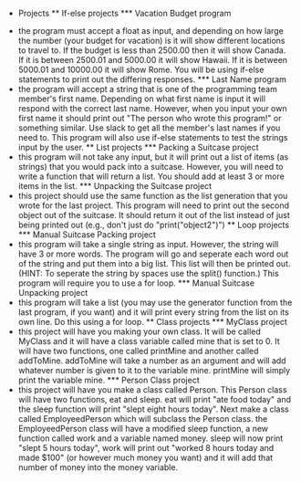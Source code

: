 * Projects
** If-else projects
*** Vacation Budget program
- the program must accept a float as input, and depending on how large the number (your budget for vacation) is it will show different locations to travel to. If the budget is less than 2500.00 then it will show Canada. If it is between 2500.01 and 5000.00 it will show Hawaii. If it is between 5000.01 and 10000.00 it will show Rome. You will be using if-else statements to print out the differing responses. 
*** Last Name program
- the program will accept a string that is one of the programming team member's first name. Depending on what first name is input it will respond with the correct last name. However, when you input your own first name it should print out "The person who wrote this program!" or something similar. Use slack to get all the member's last names if you need to. This program will also use if-else statements to test the strings input by the user.
** List projects
*** Packing a Suitcase project
- this program will not take any input, but it will print out a list of items (as strings) that you would pack into a suitcase. However, you will need to write a function that will return a list. You should add at least 3 or more items in the list.
*** Unpacking the Suitcase project
- this project should use the same function as the list generation that you wrote for the last project. This program will need to print out the second object out of the suitcase. It should return it out of the list instead of just being printed out (e.g., don't just do "print("object2")")
** Loop projects
*** Manual Suitcase Packing project
- this program will take a single string as input. However, the string will have 3 or more words. The program will go and seperate each word out of the string and put them into a big list. This list will then be printed out. (HINT: To seperate the string by spaces use the split() function.) This program will require you to use a for loop.
*** Manual Suitcase Unpacking project
- this program will take a list (you may use the generator function from the last program, if you want) and it will print every string from the list on its own line. Do this using a for loop.
** Class projects
*** MyClass project
- this project will have you making your own class. It will be called MyClass and it will have a class variable called mine that is set to 0. It will have two functions, one called printMine and another called addToMine. addToMine will take a number as an argument and will add whatever number is given to it to the variable mine. printMine will simply print the variable mine.
*** Person Class project
- this project will have you make a class called Person. This Person class will have two functions, eat and sleep. eat will print "ate food today" and the sleep function will print "slept eight hours today". Next make a class called EmployeedPerson which will subclass the Person class. the EmployeedPerson class will have a modified sleep function, a new function called work and a variable named money. sleep will now print "slept 5 hours today", work will print out "worked 8 hours today and made $100" (or however much money you want) and it will add that number of money into the money variable.
